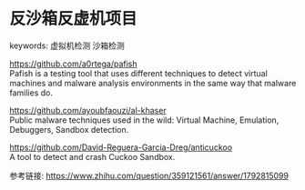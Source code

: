 # 反沙箱反虚机项目

keywords: 虚拟机检测 沙箱检测  

https://github.com/a0rtega/pafish  
Pafish is a testing tool that uses different techniques to detect virtual machines and malware analysis environments in the same way that malware families do.  

https://github.com/ayoubfaouzi/al-khaser  
Public malware techniques used in the wild: Virtual Machine, Emulation, Debuggers, Sandbox detection.  

https://github.com/David-Reguera-Garcia-Dreg/anticuckoo  
A tool to detect and crash Cuckoo Sandbox.  


参考链接: https://www.zhihu.com/question/359121561/answer/1792815099  
